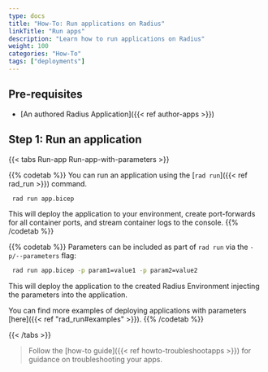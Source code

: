 ```yaml
---
type: docs
title: "How-To: Run applications on Radius"
linkTitle: "Run apps"
description: "Learn how to run applications on Radius"
weight: 100
categories: "How-To"
tags: ["deployments"]
---
```


## Pre-requisites

- [An authored Radius Application]({{< ref author-apps >}})

## Step 1: Run an application

{{< tabs Run-app Run-app-with-parameters >}}

{{% codetab %}}
You can run an application using the [`rad run`]({{< ref rad_run >}}) command.

```bash
 rad run app.bicep
 ```

This will deploy the application to your environment, create port-forwards for all container ports, and stream container logs to the console.
{{% /codetab %}}

{{% codetab %}}
Parameters can be included as part of `rad run` via the `-p/--parameters` flag:

```bash
 rad run app.bicep -p param1=value1 -p param2=value2
```

This will deploy the application to the created Radius Environment injecting the parameters into the application.

You can find more examples of deploying applications with parameters [here]({{< ref "rad_run#examples" >}}).
{{% /codetab %}}

 {{< /tabs >}}

 > Follow the [how-to guide]({{< ref howto-troubleshootapps >}}) for guidance on troubleshooting your apps.
